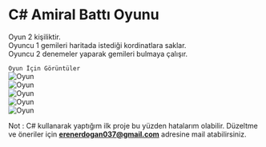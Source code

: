# C# Amiral Battı Oyunu
Oyun 2 kişiliktir.
<br>
Oyuncu 1 gemileri haritada istediği kordinatlara saklar.
<br>
Oyuncu 2 denemeler yaparak gemileri bulmaya çalışır.

`Oyun İçin Görüntüler`
<br>
![Oyun](https://i.hizliresim.com/c2cw6x4.PNG)
<br>
![Oyun](https://i.hizliresim.com/n7hjibj.PNG)
<br>
![Oyun](https://i.hizliresim.com/mw1u1ej.PNG)
<br>
![Oyun](https://i.hizliresim.com/96ao5k1.PNG)
<br>
![Oyun](https://i.hizliresim.com/99c8q62.PNG)


Not : C# kullanarak yaptığım ilk proje bu yüzden hatalarım olabilir. Düzeltme ve öneriler için **erenerdogan037@gmail.com** adresine mail atabilirsiniz.

